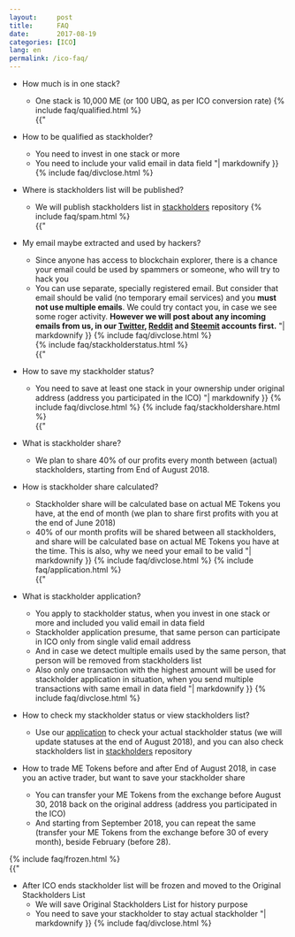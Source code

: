 ```yaml
---
layout:     post
title:      FAQ
date:       2017-08-19
categories: [ICO]
lang: en 
permalink: /ico-faq/
---
```


- How much is in one stack?

  - One stack is 10,000 ME (or 100 UBQ, as per ICO conversion rate)
{% include faq/qualified.html %}  
{{"
- How to be qualified as stackholder?
  
  - You need to invest in one stack or more
  - You need to include your valid email in data field 
 "| markdownify }}
{% include faq/divclose.html %} 

- Where is stackholders list will be published?

  - We will publish stackholders list in [stackholders]() repository
{% include faq/spam.html %}  
{{"  
- My email maybe extracted and used by hackers?

  - Since anyone has access to blockchain explorer, there is a chance your email could be used by spammers or someone, who will try to hack you
  - You can use separate, specially registered email. But consider that email should be valid (no temporary email services) and you **must not use multiple emails**. We could try contact you, in case we see some roger activity. **However we will post about any incoming emails from us, in our [Twitter](https://www.reddit.com/r/melima/), [Reddit](https://www.reddit.com/r/melima/) and [Steemit](https://steemit.com/@melima) accounts first.**
 "| markdownify }}
{% include faq/divclose.html %}  
{% include faq/stackholderstatus.html %}  
{{"
- How to save my stackholder status?
  - You need to save at least one stack in your ownership under original address (address you participated in the ICO)
 "| markdownify }}
{% include faq/divclose.html %} 
{% include faq/stackholdershare.html %}  
{{" 
- What is stackholder share? 
  - We plan to share 40% of our profits every month between (actual) stackholders, starting from End of August 2018. 
  
- How is stackholder share calculated?
  - Stackholder share will be calculated base on actual ME Tokens you have, at the end of month (we plan to share first profits with you at the end of June 2018)
  - 40% of our month profits will be shared between all stackholders, and share will be calculated base on actual ME Tokens you have at the time. This is also, why we need your email to be valid
 "| markdownify }}
{% include faq/divclose.html %}
{% include faq/application.html %}  
{{"
- What is stackholder application?
  - You apply to stackholder status, when you invest in one stack or more and included you valid email in data field
  - Stackholder application presume, that same person can participate in ICO only from single valid email address
  - And in case we detect multiple emails used by the same person, that person will be removed from stackholders list
  - Also only one transaction with the highest amount will be used for stackholder application in situation, when you send multiple transactions with same email in data field 
 "| markdownify }}
{% include faq/divclose.html %} 
- How to check my stackholder status or view stackholders list?
  - Use our [application]() to check your actual stackholder status (we will update statuses at the end of August 2018), and you can also check stackholders list in [stackholders]() repository
- How to trade ME Tokens before and after End of August 2018, in case you an active trader, but want to save your stackholder share
  - You can transfer your ME Tokens from the exchange before August 30, 2018 back on the original address (address you participated in the ICO)
  - And starting from September 2018, you can repeat the same (transfer your ME Tokens from the exchange before 30 of every month), beside February (before 28).

{% include faq/frozen.html %}  
{{"
- After ICO ends stackholder list will be frozen and moved to the Original Stackholders List
  - We will save Original Stackholders List for history purpose
  - You need to save your stackholder to stay actual stackholder
 "| markdownify }}
{% include faq/divclose.html %} 










